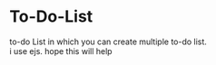 # To-Do-List
to-do List in which you can create multiple to-do list.  
i use ejs.
hope this will help
